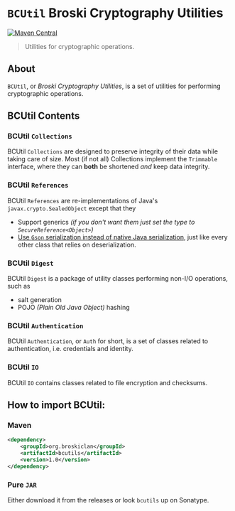  # `BCUtil` Broski Cryptography Utilities

[![Maven Central](https://img.shields.io/maven-central/v/org.broskiclan/bcutils.svg?label=Maven%20Central)](https://search.maven.org/search?q=g:%22org.broskiclan%22%20AND%20a:%22bcutils%22)

> Utilities for cryptographic operations.

## About

`BCUtil`, or <em>Broski Cryptography Utilities</em>, is a set of utilities for performing cryptographic operations.

## BCUtil Contents

### BCUtil `Collections`

BCUtil `Collections` are designed to preserve integrity of their data while taking care of size. Most (if not all) Collections
implement the `Trimmable` interface, where they can **both** be shortened _and_ keep data integrity.

### BCUtil `References`

BCUtil `References` are re-implementations of Java's `javax.crypto.SealedObject` except that they
- Support generics *(if you don't want them just set the type to `SecureReference<Object>`)*
- [Use `Gson` serialization instead of native Java serialization](https://owasp.org/www-community/vulnerabilities/Deserialization_of_untrusted_data), just like
every other class that relies on deserialization.

### BCUtil `Digest`

BCUtil `Digest` is a package of utility classes performing non-I/O operations, such as
- salt generation
- POJO *(Plain Old Java Object)* hashing

### BCUtil `Authentication`

BCUtil `Authentication`, or `Auth` for short, is a set of classes related to authentication, i.e. credentials
and identity.

### BCUtil `IO`
BCUtil `IO` contains classes related to file encryption and checksums.

## How to import BCUtil:
### Maven

```xml
<dependency>
    <groupId>org.broskiclan</groupId>
    <artifactId>bcutils</artifactId>
    <version>1.0</version>
</dependency>
```

### Pure `JAR`

Either download it from the releases or look `bcutils` up on Sonatype.


